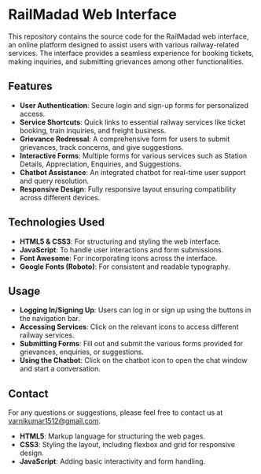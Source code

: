 # RailMadad Web Interface

This repository contains the source code for the RailMadad web interface, an online platform designed to assist users with various railway-related services. The interface provides a seamless experience for booking tickets, making inquiries, and submitting grievances among other functionalities.

## Features

- **User Authentication**: Secure login and sign-up forms for personalized access.
- **Service Shortcuts**: Quick links to essential railway services like ticket booking, train inquiries, and freight business.
- **Grievance Redressal**: A comprehensive form for users to submit grievances, track concerns, and give suggestions.
- **Interactive Forms**: Multiple forms for various services such as Station Details, Appreciation, Enquiries, and Suggestions.
- **Chatbot Assistance**: An integrated chatbot for real-time user support and query resolution.
- **Responsive Design**: Fully responsive layout ensuring compatibility across different devices.

## Technologies Used

- **HTML5 & CSS3**: For structuring and styling the web interface.
- **JavaScript**: To handle user interactions and form submissions.
- **Font Awesome**: For incorporating icons across the interface.
- **Google Fonts (Roboto)**: For consistent and readable typography.

## Usage

- **Logging In/Signing Up**: Users can log in or sign up using the buttons in the navigation bar.
- **Accessing Services**: Click on the relevant icons to access different railway services.
- **Submitting Forms**: Fill out and submit the various forms provided for grievances, enquiries, or suggestions.
- **Using the Chatbot**: Click on the chatbot icon to open the chat window and start a conversation.

## Contact
For any questions or suggestions, please feel free to contact us at varnikumar1512@gmail.com.
- **HTML5**: Markup language for structuring the web pages.
- **CSS3**: Styling the layout, including flexbox and grid for responsive design.
- **JavaScript**: Adding basic interactivity and form handling.
